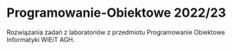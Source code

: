 # Programowanie-Obiektowe 2022/23

Rozwiązania zadań z laboratoriów z przedmiotu Programowanie Obiektowe Informatyki WIEiT AGH.